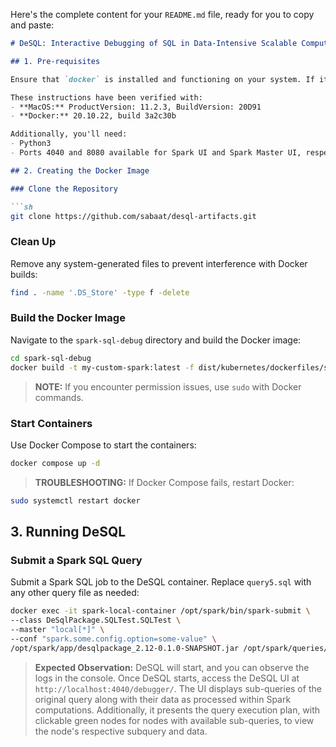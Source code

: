 Here's the complete content for your `README.md` file, ready for you to copy and paste:

```markdown
# DeSQL: Interactive Debugging of SQL in Data-Intensive Scalable Computing

## 1. Pre-requisites

Ensure that `docker` is installed and functioning on your system. If it's not installed, please download Docker Desktop from [https://www.docker.com/products/docker-desktop/](https://www.docker.com/products/docker-desktop/).

These instructions have been verified with:
- **MacOS:** ProductVersion: 11.2.3, BuildVersion: 20D91
- **Docker:** 20.10.22, build 3a2c30b

Additionally, you'll need:
- Python3
- Ports 4040 and 8080 available for Spark UI and Spark Master UI, respectively.

## 2. Creating the Docker Image

### Clone the Repository

```sh
git clone https://github.com/sabaat/desql-artifacts.git
```

### Clean Up

Remove any system-generated files to prevent interference with Docker builds:

```sh
find . -name '.DS_Store' -type f -delete
```

### Build the Docker Image

Navigate to the `spark-sql-debug` directory and build the Docker image:

```sh
cd spark-sql-debug
docker build -t my-custom-spark:latest -f dist/kubernetes/dockerfiles/spark/Dockerfile .
```

> **NOTE:** If you encounter permission issues, use `sudo` with Docker commands.

### Start Containers

Use Docker Compose to start the containers:

```sh
docker compose up -d
```

> **TROUBLESHOOTING:** If Docker Compose fails, restart Docker:

```sh
sudo systemctl restart docker
```

## 3. Running DeSQL

### Submit a Spark SQL Query

Submit a Spark SQL job to the DeSQL container. Replace `query5.sql` with any other query file as needed:

```sh
docker exec -it spark-local-container /opt/spark/bin/spark-submit \
--class DeSqlPackage.SQLTest.SQLTest \
--master "local[*]" \
--conf "spark.some.config.option=some-value" \
/opt/spark/app/desqlpackage_2.12-0.1.0-SNAPSHOT.jar /opt/spark/queries/query5.sql
```

> **Expected Observation:** DeSQL will start, and you can observe the logs in the console. Once DeSQL starts, access the DeSQL UI at `http://localhost:4040/debugger/`. The UI displays sub-queries of the original query along with their data as processed within Spark computations. Additionally, it presents the query execution plan, with clickable green nodes for nodes with available sub-queries, to view the node's respective subquery and data.
```

